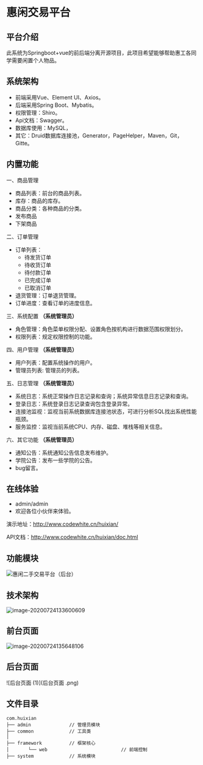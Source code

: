 # 惠闲交易平台

## 平台介绍

此系统为Springboot+vue的前后端分离开源项目，此项目希望能够帮助惠工各同学需要闲置个人物品。

## 系统架构

* 前端采用Vue、Element UI、Axios。
* 后端采用Spring Boot、Mybatis。
* 权限管理：Shiro。
* Api文档：Swagger。
* 数据库使用：MySQL，
* 其它：Druid数据库连接池，Generator，PageHelper，Maven，Git，Gitte。

## 内置功能

一、商品管理

- 商品列表：前台的商品列表。
- 库存：商品的库存。
- 商品分类：各种商品的分类。
- 发布商品
- 下架商品

二、订单管理

- 订单列表：
  - 待发货订单
  - 待收货订单
  - 待付款订单
  - 已完成订单
  - 已取消订单
- 退货管理：订单退货管理。
- 订单进度：查看订单的进度信息。

三、系统配置 **（系统管理员）**

- 角色管理：角色菜单权限分配、设置角色按机构进行数据范围权限划分。
- 权限列表：规定权限控制的功能。

四、用户管理 **（系统管理员）**

- 用户列表：配置系统操作的用户。
- 管理员列表: 管理员的列表。

五、日志管理 **（系统管理员）**

- 系统日志：系统正常操作日志记录和查询；系统异常信息日志记录和查询。
- 登录日志：系统登录日志记录查询包含登录异常。
- 连接池监视：监视当前系统数据库连接池状态，可进行分析SQL找出系统性能瓶颈。
- 服务监控：监视当前系统CPU、内存、磁盘、堆栈等相关信息。

六、其它功能 **（系统管理员）**

- 通知公告：系统通知公告信息发布维护。
- 学院公告：发布一些学院的公告。
- bug留言。

## 在线体验

- admin/admin
- 欢迎各位小伙伴来体验。

演示地址：http://www.codewhite.cn/huixian/

API文档：http://www.codewhite.cn/huixian/doc.html

## 功能模块

![惠闲二手交易平台（后台）](惠闲二手交易平台（后台）.png)

## 技术架构

![image-20200724133600609](C:\Users\JUN\AppData\Roaming\Typora\typora-user-images\image-20200724133600609.png)

## 前台页面

![image-20200724135648106](前台页面.png)

## 后台页面

![后台页面 (1)](后台页面 .png)

## 文件目录

```properties
com.huixian 
├── admin			   // 管理员模块
├── common             // 工具类
│      
├── framework          // 框架核心
│       └── web                           // 前端控制
├── system             // 系统模块
```

